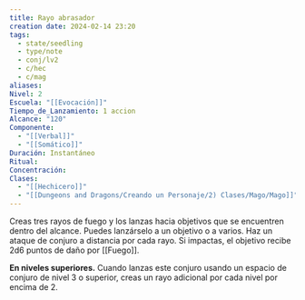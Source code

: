 ```yaml
---
title: Rayo abrasador
creation date: 2024-02-14 23:20
tags:
  - state/seedling
  - type/note
  - conj/lv2
  - c/hec
  - c/mag
aliases: 
Nivel: 2
Escuela: "[[Evocación]]"
Tiempo_de_Lanzamiento: 1 accion
Alcance: "120"
Componente:
  - "[[Verbal]]"
  - "[[Somático]]"
Duración: Instantáneo
Ritual: 
Concentración: 
Clases:
  - "[[Hechicero]]"
  - "[[Dungeons and Dragons/Creando un Personaje/2) Clases/Mago/Mago]]"
---
```

Creas tres rayos de fuego y los lanzas hacia objetivos que se encuentren dentro del alcance. Puedes lanzárselo a un objetivo o a varios. Haz un ataque de conjuro a distancia por cada rayo. Si impactas, el objetivo recibe 2d6 puntos de daño por [[Fuego]].

**En niveles superiores.** Cuando lanzas este conjuro usando un espacio de conjuro de nivel 3 o superior, creas un rayo adicional por cada nivel por encima de 2.
